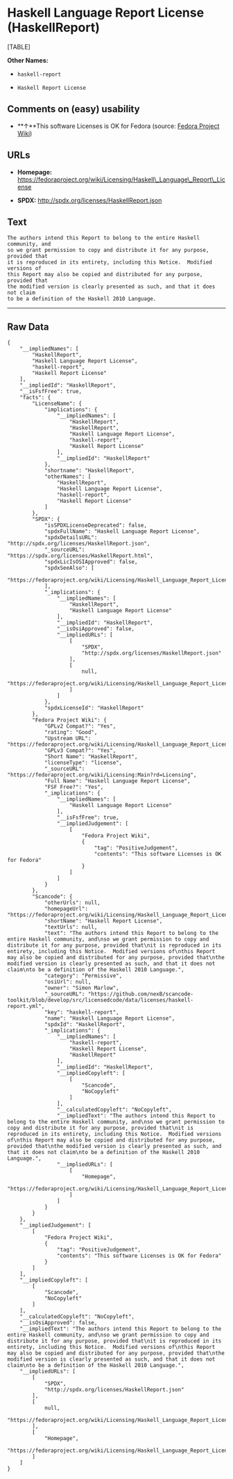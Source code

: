 Haskell Language Report License (HaskellReport)
===============================================

[TABLE]

**Other Names:**

-   `haskell-report`

-   `Haskell Report License`

Comments on (easy) usability
----------------------------

-   **↑**This software Licenses is OK for Fedora (source: [Fedora
    Project
    Wiki](https://fedoraproject.org/wiki/Licensing:Main?rd=Licensing "Fedora Project Wiki"))

URLs
----

-   **Homepage:**
    https://fedoraproject.org/wiki/Licensing/Haskell\_Language\_Report\_License

-   **SPDX:** http://spdx.org/licenses/HaskellReport.json

Text
----

    The authors intend this Report to belong to the entire Haskell community, and
    so we grant permission to copy and distribute it for any purpose, provided that
    it is reproduced in its entirety, including this Notice.  Modified versions of
    this Report may also be copied and distributed for any purpose, provided that
    the modified version is clearly presented as such, and that it does not claim
    to be a definition of the Haskell 2010 Language.

------------------------------------------------------------------------

Raw Data
--------

    {
        "__impliedNames": [
            "HaskellReport",
            "Haskell Language Report License",
            "haskell-report",
            "Haskell Report License"
        ],
        "__impliedId": "HaskellReport",
        "__isFsfFree": true,
        "facts": {
            "LicenseName": {
                "implications": {
                    "__impliedNames": [
                        "HaskellReport",
                        "HaskellReport",
                        "Haskell Language Report License",
                        "haskell-report",
                        "Haskell Report License"
                    ],
                    "__impliedId": "HaskellReport"
                },
                "shortname": "HaskellReport",
                "otherNames": [
                    "HaskellReport",
                    "Haskell Language Report License",
                    "haskell-report",
                    "Haskell Report License"
                ]
            },
            "SPDX": {
                "isSPDXLicenseDeprecated": false,
                "spdxFullName": "Haskell Language Report License",
                "spdxDetailsURL": "http://spdx.org/licenses/HaskellReport.json",
                "_sourceURL": "https://spdx.org/licenses/HaskellReport.html",
                "spdxLicIsOSIApproved": false,
                "spdxSeeAlso": [
                    "https://fedoraproject.org/wiki/Licensing/Haskell_Language_Report_License"
                ],
                "_implications": {
                    "__impliedNames": [
                        "HaskellReport",
                        "Haskell Language Report License"
                    ],
                    "__impliedId": "HaskellReport",
                    "__isOsiApproved": false,
                    "__impliedURLs": [
                        [
                            "SPDX",
                            "http://spdx.org/licenses/HaskellReport.json"
                        ],
                        [
                            null,
                            "https://fedoraproject.org/wiki/Licensing/Haskell_Language_Report_License"
                        ]
                    ]
                },
                "spdxLicenseId": "HaskellReport"
            },
            "Fedora Project Wiki": {
                "GPLv2 Compat?": "Yes",
                "rating": "Good",
                "Upstream URL": "https://fedoraproject.org/wiki/Licensing/Haskell_Language_Report_License",
                "GPLv3 Compat?": "Yes",
                "Short Name": "HaskellReport",
                "licenseType": "license",
                "_sourceURL": "https://fedoraproject.org/wiki/Licensing:Main?rd=Licensing",
                "Full Name": "Haskell Language Report License",
                "FSF Free?": "Yes",
                "_implications": {
                    "__impliedNames": [
                        "Haskell Language Report License"
                    ],
                    "__isFsfFree": true,
                    "__impliedJudgement": [
                        [
                            "Fedora Project Wiki",
                            {
                                "tag": "PositiveJudgement",
                                "contents": "This software Licenses is OK for Fedora"
                            }
                        ]
                    ]
                }
            },
            "Scancode": {
                "otherUrls": null,
                "homepageUrl": "https://fedoraproject.org/wiki/Licensing/Haskell_Language_Report_License",
                "shortName": "Haskell Report License",
                "textUrls": null,
                "text": "The authors intend this Report to belong to the entire Haskell community, and\nso we grant permission to copy and distribute it for any purpose, provided that\nit is reproduced in its entirety, including this Notice.  Modified versions of\nthis Report may also be copied and distributed for any purpose, provided that\nthe modified version is clearly presented as such, and that it does not claim\nto be a definition of the Haskell 2010 Language.",
                "category": "Permissive",
                "osiUrl": null,
                "owner": "Simon Marlow",
                "_sourceURL": "https://github.com/nexB/scancode-toolkit/blob/develop/src/licensedcode/data/licenses/haskell-report.yml",
                "key": "haskell-report",
                "name": "Haskell Language Report License",
                "spdxId": "HaskellReport",
                "_implications": {
                    "__impliedNames": [
                        "haskell-report",
                        "Haskell Report License",
                        "HaskellReport"
                    ],
                    "__impliedId": "HaskellReport",
                    "__impliedCopyleft": [
                        [
                            "Scancode",
                            "NoCopyleft"
                        ]
                    ],
                    "__calculatedCopyleft": "NoCopyleft",
                    "__impliedText": "The authors intend this Report to belong to the entire Haskell community, and\nso we grant permission to copy and distribute it for any purpose, provided that\nit is reproduced in its entirety, including this Notice.  Modified versions of\nthis Report may also be copied and distributed for any purpose, provided that\nthe modified version is clearly presented as such, and that it does not claim\nto be a definition of the Haskell 2010 Language.",
                    "__impliedURLs": [
                        [
                            "Homepage",
                            "https://fedoraproject.org/wiki/Licensing/Haskell_Language_Report_License"
                        ]
                    ]
                }
            }
        },
        "__impliedJudgement": [
            [
                "Fedora Project Wiki",
                {
                    "tag": "PositiveJudgement",
                    "contents": "This software Licenses is OK for Fedora"
                }
            ]
        ],
        "__impliedCopyleft": [
            [
                "Scancode",
                "NoCopyleft"
            ]
        ],
        "__calculatedCopyleft": "NoCopyleft",
        "__isOsiApproved": false,
        "__impliedText": "The authors intend this Report to belong to the entire Haskell community, and\nso we grant permission to copy and distribute it for any purpose, provided that\nit is reproduced in its entirety, including this Notice.  Modified versions of\nthis Report may also be copied and distributed for any purpose, provided that\nthe modified version is clearly presented as such, and that it does not claim\nto be a definition of the Haskell 2010 Language.",
        "__impliedURLs": [
            [
                "SPDX",
                "http://spdx.org/licenses/HaskellReport.json"
            ],
            [
                null,
                "https://fedoraproject.org/wiki/Licensing/Haskell_Language_Report_License"
            ],
            [
                "Homepage",
                "https://fedoraproject.org/wiki/Licensing/Haskell_Language_Report_License"
            ]
        ]
    }